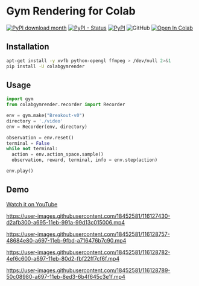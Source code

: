 # Gym Rendering for Colab

[![PyPI download month](https://img.shields.io/pypi/dd/colabgymrender.svg)](https://pypi.python.org/pypi/colabgymrender/)
[![PyPI - Status](https://img.shields.io/pypi/status/colabgymrender)](https://pypi.python.org/pypi/colabgymrender/)
[![PyPI](https://img.shields.io/pypi/v/colabgymrender)](https://pypi.python.org/pypi/colabgymrender/)
![GitHub](https://img.shields.io/github/license/Ryan-Rudes/colabgymrender)
[![Open In Colab](https://colab.research.google.com/assets/colab-badge.svg)](https://colab.research.google.com/github/Ryan-Rudes/colabgymrender/blob/main/notebooks/demo.ipynb)

## Installation
```bash
apt-get install -y xvfb python-opengl ffmpeg > /dev/null 2>&1
pip install -U colabgymrender
```

## Usage
```python
import gym
from colabgymrender.recorder import Recorder

env = gym.make("Breakout-v0")
directory = './video'
env = Recorder(env, directory)

observation = env.reset()
terminal = False
while not terminal:
  action = env.action_space.sample()
  observation, reward, terminal, info = env.step(action)

env.play()
```

## Demo

[Watch it on YouTube](https://youtu.be/nv2dU_9oZJ0)

https://user-images.githubusercontent.com/18452581/116127430-d2afb300-a695-11eb-991a-99d13c015006.mp4

https://user-images.githubusercontent.com/18452581/116128757-48684e80-a697-11eb-9fbd-a716476b7c90.mp4

https://user-images.githubusercontent.com/18452581/116128782-4ef6c600-a697-11eb-80d2-fbf22ff7cf6f.mp4

https://user-images.githubusercontent.com/18452581/116128789-50c08980-a697-11eb-8ed3-6b4f645c3e1f.mp4

